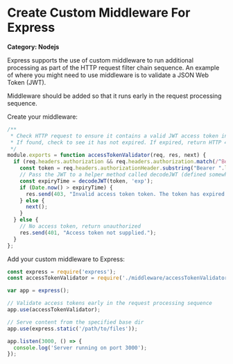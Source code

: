 # Create Custom Middleware For Express

__Category: Nodejs__

Express supports the use of custom middleware to run additional processing as part of the HTTP request filter chain sequence. An example of where you might need to use middleware is to validate a JSON Web Token (JWT).

Middleware should be added so that it runs early in the request processing sequence.

Create your middleware:

```javascript
/**
 * Check HTTP request to ensure it contains a valid JWT access token in the Bearer headers.
 * If found, check to see it has not expired. If expired, return HTTP 403, otherwise continue processing.
 */
module.exports = function accessTokenValidator(req, res, next) {
  if (req.headers.authorization && req.headers.authorization.match(/^Bearer (.*)$/)) {
    const token = req.headers.authorizationHeader.substring("Bearer ".length);
    // Pass the JWT to a helper method called decodeJWT (defined somewhere else)
    const expiryTime = decodeJWT(token, 'exp');
    if (Date.now() > expiryTime) {
      res.send(403, "Invalid access token token. The token has expired.");
    } else {
      next();
    }
  } else {
    // No access token, return unauthorized
    res.send(401, "Access token not supplied.");
  }
};
```

Add your custom middleware to Express:

```javascript
const express = require('express');
const accessTokenValidator = require('./middleware/accessTokenValidator');

var app = express();

// Validate access tokens early in the request processing sequence
app.use(accessTokenValidator);

// Serve content from the specified base dir
app.use(express.static('/path/to/files'));

app.listen(3000, () => {
  console.log('Server running on port 3000');
});
```
